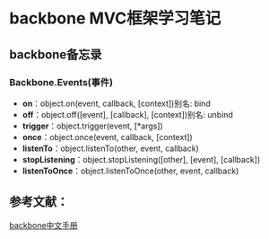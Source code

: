 # backbone MVC框架学习笔记

## backbone备忘录

### Backbone.Events(事件)
- **on**：object.on(event, callback, [context])别名: bind
- **off**：object.off([event], [callback], [context])别名: unbind
- **trigger**：object.trigger(event, [*args])
- **once**：object.once(event, callback, [context])
- **listenTo**：object.listenTo(other, event, callback)
- **stopListening**：object.stopListening([other], [event], [callback])
- **listenToOnce**：object.listenToOnce(other, event, callback)


## 参考文献：
[backbone中文手册](http://www.css88.com/doc/backbone/)